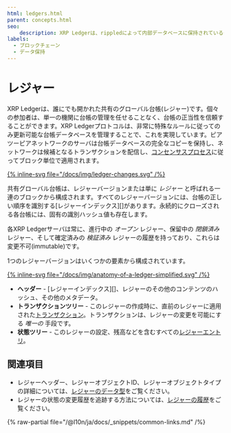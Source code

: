 ```yaml
---
html: ledgers.html
parent: concepts.html
seo:
    description: XRP Ledgerは、rippledによって内部データベースに保持されている一連の個別レジャー(レジャーバージョン)で構成されています。これらのレジャーの構造と内容について説明します。
labels:
  - ブロックチェーン
  - データ保持
---
```

# レジャー

XRP Ledgerは、誰にでも開かれた共有のグローバル台帳(レジャー)です。個々の参加者は、単一の機関に台帳の管理を任せることなく、台帳の正当性を信頼することができます。XRP Ledgerプロトコルは、非常に特殊なルールに従ってのみ更新可能な台帳データベースを管理することで、これを実現しています。ピアツーピアネットワークのサーバは台帳データベースの完全なコピーを保持し、ネットワークは候補となるトランザクションを配信し、[コンセンサスプロセス](../consensus-protocol/index.md)に従ってブロック単位で適用されます。

[{% inline-svg file="/docs/img/ledger-changes.svg" /%}](/docs/img/ledger-changes.svg "図: 各レジャーは、その前のレジャーバージョンにトランザクションを適用して生成されます")

共有グローバル台帳は、レジャーバージョンまたは単に _レジャー_ と呼ばれる一連のブロックから構成されます。すべてのレジャーバージョンには、台帳の正しい順序を識別する[レジャーインデックス][]があります。永続的にクローズされる各台帳には、固有の識別ハッシュ値も存在します。

各XRP Ledgerサーバは常に、進行中の _オープン_ レジャー、保留中の _閉鎖済み_ レジャー、そして確定済みの _検証済み_ レジャーの履歴を持っており、これらは変更不可(immutable)です。

1つのレジャーバージョンはいくつかの要素から構成されています。

[{% inline-svg file="/docs/img/anatomy-of-a-ledger-simplified.svg" /%}](/docs/img/anatomy-of-a-ledger-simplified.svg "レジャーにはトランザクション、状態ツリー、閉鎖時刻、検証情報を含むヘッダーが含まれています。")

* **ヘッダー** - [レジャーインデックス][]、レジャーのその他のコンテンツのハッシュ、その他のメタデータ。
* **トランザクションツリー** - このレジャーの作成時に、直前のレジャーに適用された[トランザクション](../../references/protocol/transactions/index.md)。トランザクションは、レジャーの変更を可能にする _唯一の_ 手段です。
* **状態ツリー** - このレジャーの設定、残高などを含むすべての[レジャーエントリ](../../references/protocol/ledger-data/ledger-entry-types/index.md)。



## 関連項目

- レジャーヘッダー、レジャーオブジェクトID、レジャーオブジェクトタイプの詳細については、[レジャーのデータ型](../../references/protocol/ledger-data/index.md)をご覧ください。
- レジャーの状態の変更履歴を追跡する方法については、[レジャーの履歴](../networks-and-servers/ledger-history.md)をご覧ください。

{% raw-partial file="/@l10n/ja/docs/_snippets/common-links.md" /%}
